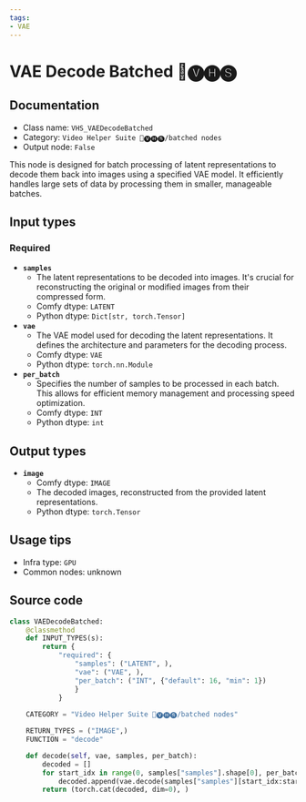 ```yaml
---
tags:
- VAE
---
```


# VAE Decode Batched 🎥🅥🅗🅢
## Documentation
- Class name: `VHS_VAEDecodeBatched`
- Category: `Video Helper Suite 🎥🅥🅗🅢/batched nodes`
- Output node: `False`

This node is designed for batch processing of latent representations to decode them back into images using a specified VAE model. It efficiently handles large sets of data by processing them in smaller, manageable batches.
## Input types
### Required
- **`samples`**
    - The latent representations to be decoded into images. It's crucial for reconstructing the original or modified images from their compressed form.
    - Comfy dtype: `LATENT`
    - Python dtype: `Dict[str, torch.Tensor]`
- **`vae`**
    - The VAE model used for decoding the latent representations. It defines the architecture and parameters for the decoding process.
    - Comfy dtype: `VAE`
    - Python dtype: `torch.nn.Module`
- **`per_batch`**
    - Specifies the number of samples to be processed in each batch. This allows for efficient memory management and processing speed optimization.
    - Comfy dtype: `INT`
    - Python dtype: `int`
## Output types
- **`image`**
    - Comfy dtype: `IMAGE`
    - The decoded images, reconstructed from the provided latent representations.
    - Python dtype: `torch.Tensor`
## Usage tips
- Infra type: `GPU`
- Common nodes: unknown


## Source code
```python
class VAEDecodeBatched:
    @classmethod
    def INPUT_TYPES(s):
        return {
            "required": {
                "samples": ("LATENT", ),
                "vae": ("VAE", ),
                "per_batch": ("INT", {"default": 16, "min": 1})
                }
            }
    
    CATEGORY = "Video Helper Suite 🎥🅥🅗🅢/batched nodes"

    RETURN_TYPES = ("IMAGE",)
    FUNCTION = "decode"

    def decode(self, vae, samples, per_batch):
        decoded = []
        for start_idx in range(0, samples["samples"].shape[0], per_batch):
            decoded.append(vae.decode(samples["samples"][start_idx:start_idx+per_batch]))
        return (torch.cat(decoded, dim=0), )

```

